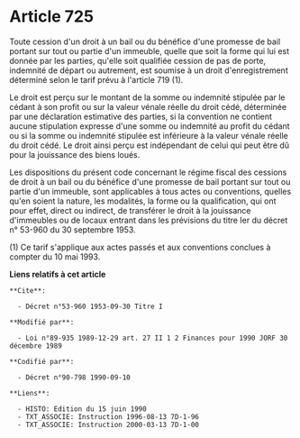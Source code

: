 # Article 725

Toute cession d'un droit à un bail ou du bénéfice d'une promesse de bail portant sur tout ou partie d'un immeuble, quelle que
soit la forme qui lui est donnée par les parties, qu'elle soit qualifiée cession de pas de porte, indemnité de départ ou
autrement, est soumise à un droit d'enregistrement déterminé selon le tarif prévu à l'article 719 (1).

Le droit est perçu sur le montant de la somme ou indemnité stipulée par le cédant à son profit ou sur la valeur vénale réelle
du droit cédé, déterminée par une déclaration estimative des parties, si la convention ne contient aucune stipulation
expresse d'une somme ou indemnité au profit du cédant ou si la somme ou indemnité stipulée est inférieure à la valeur vénale
réelle du droit cédé. Le droit ainsi perçu est indépendant de celui qui peut être dû pour la jouissance des biens loués.

Les dispositions du présent code concernant le régime fiscal des cessions de droit à un bail ou du bénéfice d'une promesse de
bail portant sur tout ou partie d'un immeuble, sont applicables à tous actes ou conventions, quelles qu'en soient la nature,
les modalités, la forme ou la qualification, qui ont pour effet, direct ou indirect, de transférer le droit à la jouissance
d'immeubles ou de locaux entrant dans les prévisions du titre Ier du décret n° 53-960 du 30 septembre 1953.

(1) Ce tarif s'applique aux actes passés et aux conventions conclues à compter du 10 mai 1993.

**Liens relatifs à cet article**

	**Cite**:

	  - Décret n°53-960 1953-09-30 Titre I

	**Modifié par**:

	  - Loi n°89-935 1989-12-29 art. 27 II 1 2 Finances pour 1990 JORF 30 décembre 1989

	**Codifié par**:

	  - Décret n°90-798 1990-09-10

	**Liens**:

	  - HISTO: Edition du 15 juin 1990
	  - TXT_ASSOCIE: Instruction 1996-08-13 7D-1-96
	  - TXT_ASSOCIE: Instruction 2000-03-13 7D-1-00
